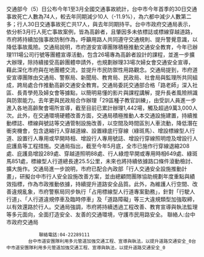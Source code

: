 交通部今（5）日公布今年1至3月全國交通事故統計，台中市今年首季的30日交通事故死亡人數為74人，較去年同期減少10人（-11.9%），為六都中減少人數第二多；行人30日交通事故死亡共17人，與去年同期持平。台中市政府交通局表示，依分析3月行人死亡事故案例，皆為高齡者，且肇因多未依標誌或標線穿越道路，市府將持續加強事故防制作為，呼籲用路人共同遵守交通規則、提升警覺意識，以降低事故風險。交通局說明，市府道安宣導團隊積極推動交通安全教育，今年已辦理111場公司行號等團體宣導活動，包含26場專為高齡者設計的課程，並進一步擴大辦理，除持續接受高齡團體申請外，也規劃辦理33場次婦女會交通安全宣導，藉此深化市府與在地團體交流，並提升市民防禦性用路觀念。交通局提到，市府道安宣導團隊由交通局、警察局、新聞局、教育局、民政局、社會局與監理所共同組成，跨局處合作推動高齡交通安全教育。交通局委託交通部合格「路老師」深入社區、長青學苑及婦女會等據點，以簡明易懂的影片與課程講解，提升長者風險辨識與防禦能力。去年更與民政局合作辦理「29區種子教官訓練」，由受訓人員進一步進入各地高齡聚會場所宣導，截至目前已累計辦理1,442場，觸及超過9萬3,000人次。此外，在交通環境硬體改善方面，交通局積極推動人本交通設施建置，持續推動標誌、標線與號誌等交通管制設施改善，以空間及時間區別人車流動，降低潛在衝突機會，包含退縮行人穿越道線、設置綠底行穿線（綠斑馬）、增設標線型人行道、設置行人專用或早開時相、增設行人專用號誌、增設行穿線照明燈及增設行人庇護島等工程措施。交通局指出，截至今年5月底，全市已施作行穿線退縮208處、庇護島增設289處、穿越道照明88處、行人綠燈早開或專用時相649處、綠斑馬851處，標線型人行道總長達25.5公里，未來也將持續依據路口條件滾動檢討、擴大施作。交通局進一步說明，市府已配合內政部「行人交通安全設施推動計畫」，研擬台中市行人安全設施改善方案，並由總顧問團隊協助規劃年度重點與績效指標，作為市政推動依據，持續提升道路安全品質。此外，為維護人行空間、改善違規亂象，市府警察局同步執行「占用標線型人行道專案勤務」，針對「行駛人行道」、「人行道違規停車及臨時停車」及「道路障礙」等三大違規類型加強取締，以有效還路於行人。交通局強調，市府將持續透過工程改善、教育宣導與執法監理等多元面向，全面打造安全、友善的交通環境，守護市民用路安全。
                聯絡人:台中市政府交通局
            
                聯絡電話:04-22289111
            台中市道安團隊利用多元管道加強交通工程、宣導與執法，以提升道路交通安全_0台中市道安團隊利用多元管道加強交通工程、宣導與執法，以提升道路交通安全_0